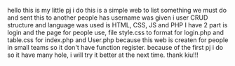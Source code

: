 

hello this is my little pj i do
this is a simple web to list something we must do and sent this to another people has username was given
i user CRUD structure and language was used is HTML, CSS, JS and PHP
I have 2 part is login and the page for people use, file style.css to format for login.php and table.css for index.php and User.php
because this web is createn for people in small teams so it don't have function register.
because of the first pj i do so it have many hole, i will try it better at the next time.
thank kiu!!!


